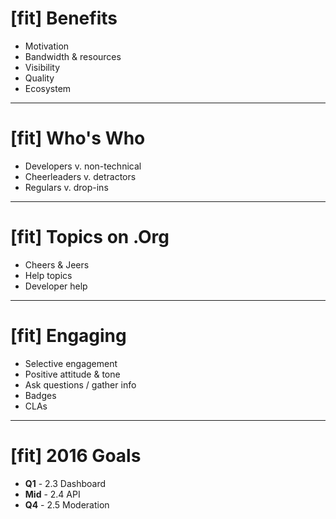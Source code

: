 # [fit] Benefits

* Motivation
* Bandwidth & resources
* Visibility
* Quality
* Ecosystem

---

# [fit] Who's Who

* Developers v. non-technical
* Cheerleaders v. detractors
* Regulars v. drop-ins

---

# [fit] Topics on .Org

* Cheers & Jeers
* Help topics
* Developer help

---

# [fit] Engaging

* Selective engagement
* Positive attitude & tone
* Ask questions / gather info
* Badges
* CLAs

---

# [fit] 2016 Goals

* **Q1** - 2.3 Dashboard
* **Mid** - 2.4 API
* **Q4** - 2.5 Moderation
